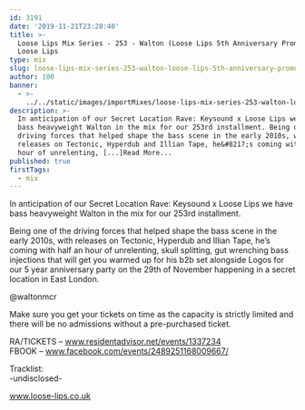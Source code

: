 ```yaml
---
id: 3191
date: '2019-11-21T23:28:40'
title: >-
  Loose Lips Mix Series - 253 - Walton (Loose Lips 5th Anniversary Promo Mix) -
  Loose Lips
type: mix
slug: loose-lips-mix-series-253-walton-loose-lips-5th-anniversary-promo-mix
author: 100
banner:
  - >-
    ../../static/images/importMixes/loose-lips-mix-series-253-walton-loose-lips-5th-anniversary-promo-mix/image3191.jpeg
description: >-
  In anticipation of our Secret Location Rave: Keysound x Loose Lips we have
  bass heavyweight Walton in the mix for our 253rd installment. Being one of the
  driving forces that helped shape the bass scene in the early 2010s, with
  releases on Tectonic, Hyperdub and Illian Tape, he&#8217;s coming with half an
  hour of unrelenting, [...]Read More...
published: true
firstTags:
  - mix
---
```

In anticipation of our Secret Location Rave: Keysound x Loose Lips we have bass heavyweight Walton in the mix for our 253rd installment.

Being one of the driving forces that helped shape the bass scene in the early 2010s, with releases on Tectonic, Hyperdub and Illian Tape, he’s coming with half an hour of unrelenting, skull splitting, gut wrenching bass injections that will get you warmed up for his b2b set alongside Logos for our 5 year anniversary party on the 29th of November happening in a secret location in East London.

@waltonmcr

Make sure you get your tickets on time as the capacity is strictly limited and there will be no admissions without a pre-purchased ticket.

RA/TICKETS – www.residentadvisor.net/events/1337234  
FBOOK – www.facebook.com/events/2489251168009667/

Tracklist:  
\-undisclosed-

www.loose-lips.co.uk